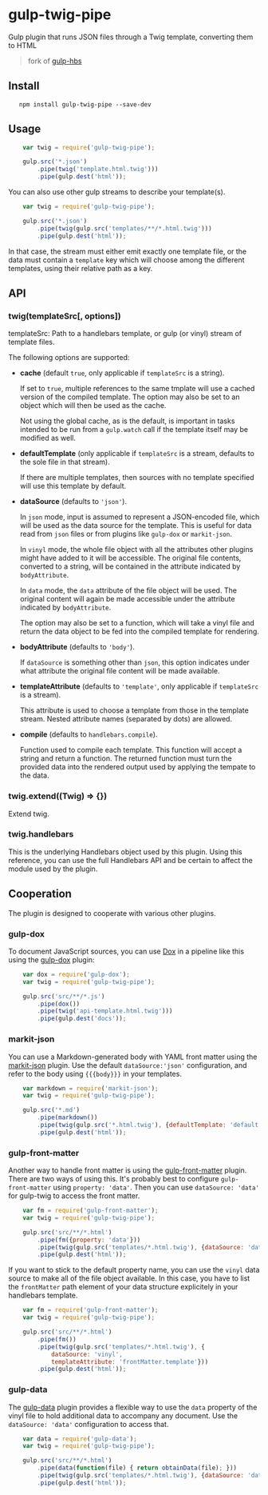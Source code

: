 # gulp-twig-pipe
Gulp plugin that runs JSON files through a Twig template, converting them to HTML

> fork of [gulp-hbs](https://www.npmjs.com/package/gulp-hbs)

## Install

```
   npm install gulp-twig-pipe --save-dev
```

## Usage

```js
    var twig = require('gulp-twig-pipe');

    gulp.src('*.json')
        .pipe(twig('template.html.twig')))
        .pipe(gulp.dest('html'));
```

You can also use other gulp streams to describe your template(s).

```js
    var twig = require('gulp-twig-pipe');

    gulp.src('*.json')
        .pipe(twig(gulp.src('templates/**/*.html.twig')))
        .pipe(gulp.dest('html'));
```

In that case, the stream must either emit exactly one template file,
or the data must contain a `template` key which will choose among the
different templates, using their relative path as a key.

## API

### twig(templateSrc[, options])

templateSrc: Path to a handlebars template,
or gulp (or vinyl) stream of template files.

The following options are supported:

* **cache** (default `true`, only applicable if `templateSrc` is a string).

  If set to `true`, multiple references to the same tmplate will use a
  cached version of the compiled template.  The option may also be set
  to an object which will then be used as the cache.

  Not using the global cache, as is the default, is important in tasks
  intended to be run from a `gulp.watch` call if the template itself
  may be modified as well.

* **defaultTemplate** (only applicable if `templateSrc` is a stream,
  defaults to the sole file in that stream).

  If there are multiple templates, then sources with no template specified
  will use this template by default.

* **dataSource** (defaults to `'json'`).

  In `json` mode, input is assumed to represent a JSON-encoded file,
  which will be used as the data source for the template.
  This is useful for data read from `json` files or from plugins like
  `gulp-dox` or `markit-json`.

  In `vinyl` mode, the whole file object with all the attributes
  other plugins might have added to it will be accessible.
  The original file contents, converted to a string, will be contained
  in the attribute indicated by `bodyAttribute`.

  In `data` mode, the `data` attribute of the file object will be used.
  The original content will again be made accessible under the
  attribute indicated by `bodyAttribute`.

  The option may also be set to a function, which will take a vinyl
  file and return the data object to be fed into the compiled
  template for rendering.

* **bodyAttribute** (defaults to `'body'`).

  If `dataSource` is something other than `json`, this option
  indicates under what attribute the original file content will be
  made available.

* **templateAttribute** (defaults to `'template'`,
  only applicable if `templateSrc` is a stream).

  This attribute is used to choose a template from those in the
  template stream.  Nested attribute names (separated by dots) are
  allowed.

* **compile** (defaults to `handlebars.compile`).

  Function used to compile each template.
  This function will accept a string and return a function.
  The returned function must turn the provided data into
  the rendered output used by applying the tempate to the data.

### twig.extend((Twig) => {})

Extend twig.

### twig.handlebars

This is the underlying Handlebars object used by this plugin.
Using this reference, you can use the full Handlebars API
and be certain to affect the module used by the plugin.

## Cooperation

The plugin is designed to cooperate with various other plugins.

### gulp-dox

To document JavaScript sources, you can use
[Dox](https://github.com/tj/dox) in a pipeline like this
using the [gulp-dox](https://github.com/ayhankuru/gulp-dox) plugin:

```js
    var dox = require('gulp-dox');
    var twig = require('gulp-twig-pipe');

    gulp.src('src/**/*.js')
        .pipe(dox())
        .pipe(twig('api-template.html.twig')))
        .pipe(gulp.dest('docs'));
```

### markit-json

You can use a Markdown-generated body with YAML front matter
using the [markit-json](https://github.com/Minwe/markit-json) plugin.
Use the default `dataSource:'json'` configuration,
and refer to the body using `{{{body}}}` in your templates.

```js
    var markdown = require('markit-json');
    var twig = require('gulp-twig-pipe');

    gulp.src('*.md')
        .pipe(markdown())
        .pipe(twig(gulp.src('*.html.twig'), {defaultTemplate: 'default.html.twig'}))
        .pipe(gulp.dest('html'));
```

### gulp-front-matter

Another way to handle front matter is using the
[gulp-front-matter](https://github.com/lmtm/gulp-front-matter) plugin.
There are two ways of using this.
It's probably best to configure `gulp-front-matter` using `property: 'data'`.
Then you can use `dataSource: 'data'` for gulp-twig to access the front matter.

```js
    var fm = require('gulp-front-matter');
    var twig = require('gulp-twig-pipe');

    gulp.src('src/**/*.html')
        .pipe(fm({property: 'data'}))
        .pipe(twig(gulp.src('templates/*.html.twig'), {dataSource: 'data'}))
        .pipe(gulp.dest('html'));
```

If you want to stick to the default property name, you can use the
`vinyl` data source to make all of the file object available.
In this case, you have to list the `frontMatter` path element
of your data structure explicitely in your handlebars template.

```js
    var fm = require('gulp-front-matter');
    var twig = require('gulp-twig-pipe');

    gulp.src('src/**/*.html')
        .pipe(fm())
        .pipe(twig(gulp.src('templates/*.html.twig'), {
            dataSource: 'vinyl',
            templateAttribute: 'frontMatter.template'}))
        .pipe(gulp.dest('html'));
```


### gulp-data

The [gulp-data](https://github.com/colynb/gulp-data) plugin provides
a flexible way to use the `data` property of the vinyl file to hold
additional data to accompany any document.
Use the `dataSource: 'data'` configuration to access that.

```js
    var data = require('gulp-data');
    var twig = require('gulp-twig-pipe');

    gulp.src('src/**/*.html')
        .pipe(data(function(file) { return obtainData(file); }))
        .pipe(twig(gulp.src('templates/*.html.twig'), {dataSource: 'data'}))
        .pipe(gulp.dest('html'));
```
